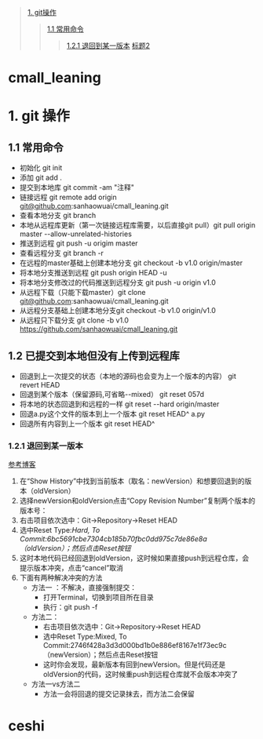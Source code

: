 >[1. git操作](#1-git-操作)  
>>[1.1 常用命令](#11-常用命令)  
>>>[1.2.1 退回到某一版本](#121-退回到某一版本) 
>[标题2](#ceshi) 
	

# cmall_leaning

# 1. git 操作

## 1.1 常用命令

+ 初始化  git init 
+ 添加  git add . 
+ 提交到本地库 git commit -am "注释"
+ 链接远程 git remote add origin  git@github.com:sanhaowuai/cmall_leaning.git
+ 查看本地分支 git branch
+ 本地从远程库更新（第一次链接远程库需要，以后直接git pull）git pull origin master --allow-unrelated-histories
+ 推送到远程 git push -u origim master
+ 查看远程分支 git branch -r
+ 在远程的master基础上创建本地分支 git checkout -b v1.0 origin/master
+ 将本地分支推送到远程 git push origin HEAD -u
+ 将本地分支修改过的代码推送到远程分支 git push -u origin v1.0
+ 从远程下载（只能下载master）git clone git@github.com:sanhaowuai/cmall_leaning.git
+ 从远程分支基础上创建本地分支git checkout -b v1.0 origin/v1.0
+ 从远程只下载分支 git clone -b v1.0 https://github.com/sanhaowuai/cmall_leaning.git
   
## 1.2 已提交到本地但没有上传到远程库 

+ 回退到上一次提交的状态（本地的源码也会变为上一个版本的内容） git revert HEAD  
+ 回退到某个版本（保留源码,可省略--mixed） git reset 057d
+ 将本地的状态回退到和远程的一样  git reset --hard origin/master   
+ 回退a.py这个文件的版本到上一个版本 git reset HEAD^ a.py 
+ 回退所有内容到上一个版本  git reset HEAD^  

### 1.2.1 退回到某一版本

[参考博客](https://blog.csdn.net/gomeplus/article/details/78241070)

1. 在“Show History”中找到当前版本（取名：newVersion）和想要回退到的版本（oldVersion）
2. 选择newVersion和oldVersion点击“Copy Revision Number”复制两个版本的版本号：
3. 右击项目依次选中：Git->Repository->Reset HEAD 
4. 选中Reset Type:*Hard, To Commit:6bc5691cbe7304cb185b70fbc0dd975c7de86e8a（oldVersion）；然后点击Reset按钮*
5. 这时本地代码已经回退到oldVersion，这时候如果直接push到远程仓库，会提示版本冲突，点击“cancel”取消
6. 下面有两种解决冲突的方法
    + 方法一 ：不解决，直接强制提交： 
      + 打开Terminal，切换到项目所在目录 
      + 执行：git push -f 
    + 方法二： 
      + 右击项目依次选中：Git->Repository->Reset HEAD 
      + 选中Reset Type:Mixed, To Commit:2746f428a3d3d000bd1b0e886ef8167e1f73ec9c（newVersion）；然后点击Reset按钮 
      + 这时你会发现，最新版本有回到newVersion。但是代码还是oldVersion的代码，这时候重push到远程仓库就不会版本冲突了 
    + 方法一vs方法二 
      + 方法一会将回退的提交记录抹去，而方法二会保留 

# ceshi

